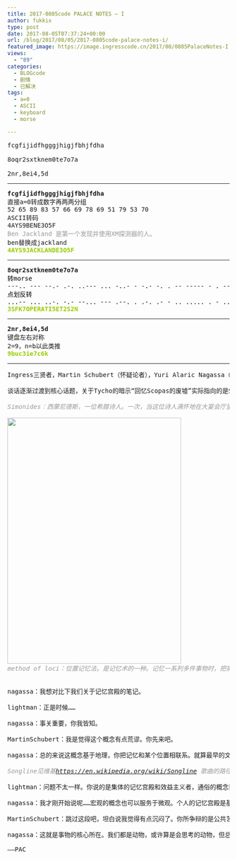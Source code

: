 ```yaml
---
title: 2017-0805code PALACE NOTES – I
author: fukkix
type: post
date: 2017-08-05T07:37:24+00:00
url: /blog/2017/08/05/2017-0805code-palace-notes-i/
featured_image: https://image.ingresscode.cn/2017/08/0805PalaceNotes-I.png?x-oss-process=image/resize,m_fill,w_700,h_220
views:
  - "89"
categories:
  - BLOGcode
  - 剧情
  - 已解决
tags:
  - a=0
  - ASCII
  - keyboard
  - morse

---
```

<pre>fcgfijidfhgggjhigjfbhjfdha

8oqr2sxtknem0te7o7a

2nr,8ei4,5d
<!--more--></pre>

* * *

<pre><strong>fcgfijidfhgggjhigjfbhjfdha
</strong>直接a=0转成数字再两两分组
52 65 89 83 57 66 69 78 69 51 79 53 70
ASCII转码
4AYS9BENE3O5F
<span style="color: #999999;">Ben Jackland 是第一个发现并使用XM探测器的人。
</span>ben替换成jackland<strong>
<span style="color: #99cc00;">4AYS9JACKLANDE3O5F</span></strong></pre>

* * *

<pre><strong>8oqr2sxtknem0te7o7a
</strong><span style="color: #000000;">转morse</span>
<span style="color: #000000;">---.. --- --.- .-. ..--- ... -..- - -.- -. . -- ----- - . --... --- --... .- </span>
<span style="color: #000000;">点划反转</span>
<span style="color: #000000;">...-- ... ..-. -.- --... --- .--. . .-. .- - .. ..... . - ..--- ... ..--- -.</span><strong>
<span style="color: #99cc00;">3SFK7OPERATI5ET2S2N</span></strong></pre>

* * *

<pre><strong>2nr,8ei4,5d
</strong>键盘左右对称
2=9，n=b以此类推<strong>
<span style="color: #99cc00;">9buc3ie7c6k</span></strong></pre>

* * *

<pre>Ingress三贤者，Martin Schubert（怀疑论者），Yuri Alaric Nagassa（人文主义者）和Stein Lightman（唯心论者）分享了他们关于记忆宫殿的对话记录——这是聊天的前半段。

谈话逐渐过渡到核心话题，关于Tycho的暗示“回忆Scopas的废墟”实际指向的是Simonides。这个希腊诗人在Scopas餐厅坍塌后幸存下来，据说他使用了一种叫“method of loci”的记忆法，或称记忆宫殿，来识别惨剧的受害者。

<em><span style="color: #999999;">Simonides：西蒙尼德斯，一位希腊诗人。一次，当这位诗人满怀地在大宴会厅里朗读一首赞美卡斯托尔和波拉克斯两位大神的抒情诗后，被大神叫了出去，正在此时，宴会厅坍塌了，厅内无一宾客存活，尸体模糊，亲属难辩，西蒙尼德斯却根据人们在厅内的座位而把尸体一一辨认出来。</span></em>

<a href="https://image.ingresscode.cn/2017/08/0805simonides.jpg"><img class="alignnone size-full wp-image-681" src="https://image.ingresscode.cn/2017/08/0805simonides.jpg" alt="" width="394" height="556" srcset="https://image.ingresscode.cn/2017/08/0805simonides.jpg 394w, https://image.ingresscode.cn/2017/08/0805simonides.jpg?x-oss-process=image/resize,m_fill,w_213,h_300 213w" sizes="(max-width: 394px) 100vw, 394px" /></a>
<em><span style="color: #999999;">method of loci：位置记忆法。是记忆术的一种。记忆一系列多件事物时，把需要记住的每一件事物与已经很熟悉的场所，以心像的方式联结。当回忆时，只要回想这个场所的每一个位置，便能顺利的把所要记忆的事项全部回忆出来。位置记忆法的特点在于将讯息存放在已存在的架构中，方便后来讯息的提取。此法又称为心智漫步法(mental walking)，是指在自己所熟悉的心智空间绕一圈之后，就能将所要检索、提取的讯息找出来。
</span></em>

nagassa：我想对比下我们关于记忆宫殿的笔记。

lightman：正是时候……

nagassa：事关重要，你我皆知。

MartinSchubert：我是觉得这个概念有点荒谬。你先来吧。

nagassa：总的来说这概念基于地理，你把记忆和某个位置相联系。就算最早的文明也是这么做的，传说就是经过了一层修饰的地图。Songline的真正用途其实是为了让人们根据故事记住路线。

<em><span style="color: #999999;">Songline见维基<a href="https://en.wikipedia.org/wiki/Songline">https://en.wikipedia.org/wiki/Songline</a> 歌曲的路径被记录在传统的歌曲，故事，舞蹈和绘画中。通过按照适当的顺序唱歌，土著人民可以漫游到很远的地方，经常穿过澳大利亚内部的沙漠。</span></em>

lightman：问题不太一样。你说的是集体的记忆宫殿和效益主义者，通俗的概念我们都知道的。但我们谈的远不止效益主义的位置记忆法，也绝不是通常的办法。

nagassa：我才刚开始说呢……宏观的概念也可以服务于微观。个人的记忆宫殿是基于他自身的回忆，组织起他周围的事物再与别人分享，尽管有时候我们没意识到自己已经这么做了。

MartinSchubert：跳过这段吧，坦白说我觉得有点沉闷了。你所争辩的是公共艺术和建筑不仅仅只是成为Portal，还有其他什么宇宙来客的人为造物的意思。

nagassa：这就是事物的核心所在。我们都是动物，或许算是会思考的动物，但总归是动物。自然的问题于动物来说，它连接到了精神和————说得明白些————外源。

——PAC</pre>